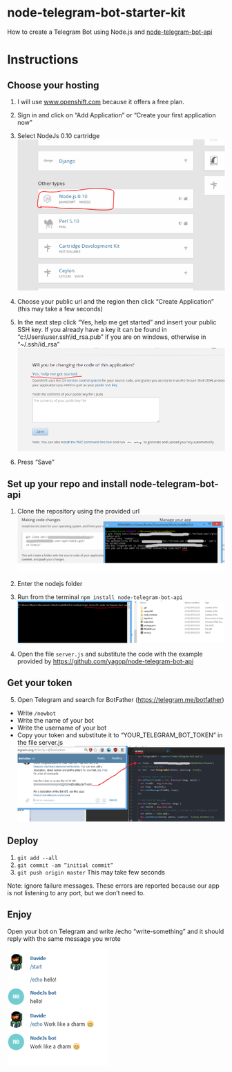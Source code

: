 # node-telegram-bot-starter-kit
How to create a Telegram Bot using Node.js and [node-telegram-bot-api](https://github.com/yagop/node-telegram-bot-api)
# Instructions

## Choose your hosting
1. I will use www.openshift.com because it offers a free plan.

2. Sign in and click on “Add Application” or “Create your first application now” 

3. Select NodeJs 0.10 cartridge 
![alt text](https://raw.githubusercontent.com/ilbonte/node-telegram-bot-starter-kit/master/1.png)

4. Choose your public url and the region then click “Create Application” (this may take a few seconds)

5. In the next step click “Yes, help me get started” and insert your public SSH key.
If you already have a key it can be found in “c:\Users\user\.ssh\id_rsa.pub” if you are on windows, otherwise in “~/.ssh/id_rsa”
![alt text](https://raw.githubusercontent.com/ilbonte/node-telegram-bot-starter-kit/master/2.png)

6. Press “Save” 

## Set up your repo and install node-telegram-bot-api

1. Clone the repository using the provided url
![alt text](https://raw.githubusercontent.com/ilbonte/node-telegram-bot-starter-kit/master/3.png)

2. Enter the nodejs folder

3. Run from the terminal `npm install node-telegram-bot-api`
![alt text](https://raw.githubusercontent.com/ilbonte/node-telegram-bot-starter-kit/master/4.png)

4. Open the file `server.js` and substitute the code with the example provided by https://github.com/yagop/node-telegram-bot-api

## Get your token

5. Open Telegram and search for BotFather (https://telegram.me/botfather)
  * Write `/newbot`
  * Write the name of your bot
  * Write the username of your bot
  * Copy your token and substitute it to “YOUR_TELEGRAM_BOT_TOKEN” in the file server.js
  ![alt text](https://raw.githubusercontent.com/ilbonte/node-telegram-bot-starter-kit/master/6.png)

## Deploy 

1. `git add --all`
2. `git commit -am ”initial commit”`
3. `git push origin master`
This may take few seconds

Note: ignore failure messages. These errors are reported because our app is not listening to any port, but we don’t need to.

## Enjoy 

Open your bot on Telegram and write /echo “write-something” and it should reply with the same message you wrote

![alt text](https://raw.githubusercontent.com/ilbonte/node-telegram-bot-starter-kit/master/7.png)
